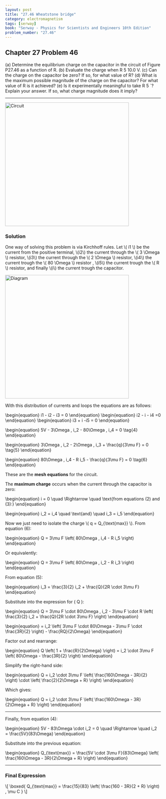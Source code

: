 ```yaml
---
layout: post
title: "27.46 Wheatstone bridge"
category: electromagnetism
tags: [serway]
book: "Serway - Physics for Scientists and Engineers 10th Edition"
problem_number: "27.46"
---
```



## Chapter 27 Problem 46 
(a) Determine the equilibrium charge on the capacitor in the circuit of Figure P27.46 as a function of R. (b) Evaluate the charge when R 5 10.0 V. (c) Can the charge on the capacitor be zero? If so, for what value of R? (d) What is the maximum possible magnitude of the charge on the capacitor? For what value of R is it achieved? (e) Is it experimentally meaningful to take R 5 `? Explain your answer. If so, what charge magnitude does it imply?

---

<img src="{{ '/assets/img/serway/ser_27.46.jpeg' | relative_url }}" alt="Circuit" width="400" />


### Solution

One way of solving this problem is via Kirchhoff rules. Let \\( i1 \\) be the current from the positive terminal, \\(i2\\) the current through the \\( 3 \Omega \\) resistor, \\(i3\\) the current through the \\( 2 \Omega \\) resistor, \\(i4\\) the current trough the \\( 80 \Omega \\) resistor , \\(i5\\) the current trough the \\( R \\) resistor, and finally \\(i\\) the current trough the capacitor.

<img src="{{ '/assets/img/serway/27.46_currents.jpeg' | relative_url }}" alt="Diagram" width="400" />

With this distribution of currents and loops the equations are as follows: 

\begin{equation} 
    i1 - i2 - i3 = 0
\end{equation} 
\begin{equation}
    i2 - i - i4 =0
\end{equation}
\begin{equation}
    i3 + i -i5 = 0 
\end{equation}

\begin{equation}
5V - 3\Omega \, i_2 - 80\Omega \, i_4 = 0 \tag{4}
\end{equation}

\begin{equation}
3\Omega \, i_2 - 2\Omega \, i_3 + \frac{q}{3\mu F} = 0 \tag{5}
\end{equation}

\begin{equation}
80\Omega \, i_4 - R i_5 - \frac{q}{3\mu F} = 0 \tag{6}
\end{equation}

These are the **mesh equations** for the circuit.

The **maximum charge** occurs when the current through the capacitor is zero:

\begin{equation}
i = 0 \quad \Rightarrow \quad \text{from equations (2) and (3):}
\end{equation}

\begin{equation}
i_2 = i_4 \quad \text{and} \quad i_3 = i_5
\end{equation}

Now we just need to isolate the charge \\( q = Q_{\text{max}} \\). From equation (6):

\begin{equation}
Q = 3\mu F \left( 80\Omega \, i_4 - R i_5 \right)
\end{equation}

Or equivalently:

\begin{equation}
Q = 3\mu F \left( 80\Omega \, i_2 - R i_3 \right)
\end{equation}

From equation (5):

\begin{equation}
i_3 = \frac{3}{2} i_2 + \frac{Q}{2R \cdot 3\mu F}
\end{equation}

Substitute into the expression for \( Q \):

\begin{equation}
Q = 3\mu F \cdot 80\Omega \, i_2 - 3\mu F \cdot R \left( \frac{3}{2} i_2 + \frac{Q}{2R \cdot 3\mu F} \right)
\end{equation}

\begin{equation}
 = i_2 \left( 3\mu F \cdot 80\Omega - 3\mu F \cdot \frac{3R}{2} \right) - \frac{RQ}{2\Omega}
\end{equation}

Factor out and rearrange:

\begin{equation}
Q \left( 1 + \frac{R}{2\Omega} \right) = i_2 \cdot 3\mu F \left( 80\Omega - \frac{3R}{2} \right)
\end{equation}

Simplify the right-hand side:

\begin{equation}
Q = i_2 \cdot 3\mu F \left( \frac{160\Omega - 3R}{2} \right) \cdot \left( \frac{2}{2\Omega + R} \right)
\end{equation}

Which gives:

\begin{equation}
Q = i_2 \cdot 3\mu F \left( \frac{160\Omega - 3R}{2\Omega + R} \right)
\end{equation}

---

Finally, from equation (4):

\begin{equation}
5V - 83\Omega \cdot i_2 = 0 \quad \Rightarrow \quad i_2 = \frac{5V}{83\Omega}
\end{equation}

Substitute into the previous equation:

\begin{equation}
Q_{\text{max}} = \frac{5V \cdot 3\mu F}{83\Omega} \left( \frac{160\Omega - 3R}{2\Omega + R} \right)
\end{equation}

---

### Final Expression

\\[
\boxed{
Q_{\text{max}} = \frac{15}{83} \left( \frac{160 - 3R}{2 + R} \right) \, \mu C
}
\\]

